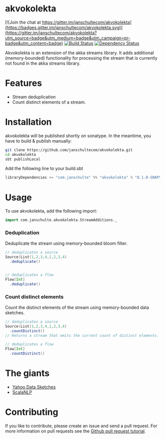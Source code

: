 # akvokolekta

[![Join the chat at https://gitter.im/janschultecom/akvokolekta](https://badges.gitter.im/janschultecom/akvokolekta.svg)](https://gitter.im/janschultecom/akvokolekta?utm_source=badge&utm_medium=badge&utm_campaign=pr-badge&utm_content=badge)
[![Build Status](https://travis-ci.org/janschultecom/akvokolekta.svg?branch=master)](https://travis-ci.org/janschultecom/akvokolekta)
[![Dependency Status](https://www.versioneye.com/user/projects/56acc94b7e03c7003ba41334/badge.svg?style=flat)](https://www.versioneye.com/user/projects/56acc94b7e03c7003ba41334)

Akvokolekta is an extension of the akka streams library. It adds additional (memory-bounded) functionality for processing the stream that is currently not found in the akka streams library. 

# Features

* Stream deduplication
* Count distinct elements of a stream.

# Installation
akvokolekta will be published shortly on sonatype. In the meantime, you have to build & publish manually:
```sh
git clone https://github.com/janschultecom/akvokolekta.git
cd akvokolekta
sbt publishLocal
```
Add the following line to your build.sbt

```scala
libraryDependencies += "com.janschulte" %% "akvokolekta" % "0.1.0-SNAPSHOT"
```

# Usage

To use akvokolekta, add the following import:
```scala
import com.janschulte.akvokolekta.StreamAdditions._
```

### Deduplication

Deduplicate the stream using memory-bounded bloom filter.
```scala
// deduplicates a source
Source(List(1,2,3,4,1,2,3,4)
  .deduplicate()


// deduplicates a flow
Flow[Int]
  .deduplicate()
```

### Count distinct elements

Count the distinct elements of the stream using memory-bounded data sketches.
```scala
// deduplicates a source
Source(List(1,2,3,4,1,2,3,4)
  .countDistinct()
// Returns a stream that emits the current count of distinct elements.

// deduplicates a flow
Flow[Int]
  .countDistinct()
```

# The giants

* [Yahoo Data Sketches](http://datasketches.github.io/)
* [ScalaNLP](http://www.scalanlp.org/)


# Contributing

If you like to contribute, please create an issue and send a pull request. For more information on pull requests see the [Github pull request tutorial](https://help.github.com/articles/using-pull-requests).

